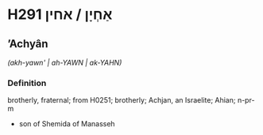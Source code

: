 # H291 אַחְיָן / אחין

## ʼAchyân

_(akh-yawn' | ah-YAWN | ak-YAHN)_

### Definition

brotherly, fraternal; from H0251; brotherly; Achjan, an Israelite; Ahian; n-pr-m

- son of Shemida of Manasseh
